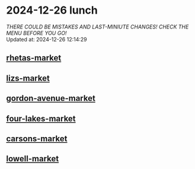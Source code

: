 # 2024-12-26 lunch  
*THERE COULD BE MISTAKES AND LAST-MINIUTE CHANGES! CHECK THE MENU BEFORE YOU GO!*  
Updated at: 2024-12-26 12:14:29  
## [rhetas-market](https://wisc-housingdining.nutrislice.com/menu/rhetas-market/lunch/2024-12-26)  
## [lizs-market](https://wisc-housingdining.nutrislice.com/menu/lizs-market/lunch/2024-12-26)  
## [gordon-avenue-market](https://wisc-housingdining.nutrislice.com/menu/gordon-avenue-market/lunch/2024-12-26)  
## [four-lakes-market](https://wisc-housingdining.nutrislice.com/menu/four-lakes-market/lunch/2024-12-26)  
## [carsons-market](https://wisc-housingdining.nutrislice.com/menu/carsons-market/lunch/2024-12-26)  
## [lowell-market](https://wisc-housingdining.nutrislice.com/menu/lowell-market/lunch/2024-12-26)  
  
